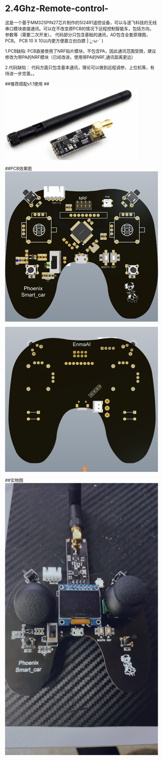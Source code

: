 # 2.4Ghz-Remote-control-
这是一个基于MM32SPIN27芯片制作的SI24R1遥控设备，可以与逐飞科技的无线串口模块直接通讯。可以在不改变原PCB的情况下远程控制智能车，包括方向，参数等（需要二次开发）。
代码部分只包含基础的通讯，AD包含全套原理图，PCB。
PCB 10 X 10以内更方便嘉立创白嫖 |ू･ω･` )

1.PCB缺陷:  PCB直接使用了NRF贴片模块，不包含PA，因此通讯范围受限，建议修改为带PA的NRF模块（已经改进，使用带PA的NRF,通讯距离更远）

2.代码缺陷： 代码方面只包含基本通讯，理论可以做到远程调参，上位机等，有待进一步完善。。

##推荐搭配v1.1使用
##![图片](https://github.com/EnmaAi-0/2.4Ghz-Remote-control-/blob/master/photo/NRF%2BPA.png)

##PCB效果图
![图片](https://github.com/EnmaAi-0/2.4Ghz-Remote-control-/blob/master/photo/3D%201.png)

![图片](https://github.com/EnmaAi-0/2.4Ghz-Remote-control-/blob/master/photo/3D%202.png)

##实物图
![图片](https://github.com/EnmaAi-0/2.4Ghz-Remote-control-/blob/master/photo/Physical%20picture.jpg)
